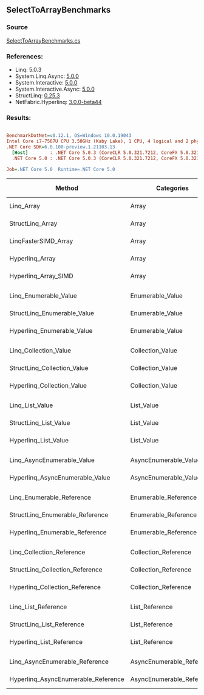 ﻿## SelectToArrayBenchmarks

### Source
[SelectToArrayBenchmarks.cs](../NetFabric.Hyperlinq.Benchmarks/Benchmarks/SelectToArrayBenchmarks.cs)

### References:
- Linq: 5.0.3
- System.Linq.Async: [5.0.0](https://www.nuget.org/packages/System.Linq.Async/5.0.0)
- System.Interactive: [5.0.0](https://www.nuget.org/packages/System.Interactive/5.0.0)
- System.Interactive.Async: [5.0.0](https://www.nuget.org/packages/System.Interactive.Async/5.0.0)
- StructLinq: [0.25.3](https://www.nuget.org/packages/StructLinq/0.25.3)
- NetFabric.Hyperlinq: [3.0.0-beta44](https://www.nuget.org/packages/NetFabric.Hyperlinq/3.0.0-beta44)

### Results:
``` ini

BenchmarkDotNet=v0.12.1, OS=Windows 10.0.19043
Intel Core i7-7567U CPU 3.50GHz (Kaby Lake), 1 CPU, 4 logical and 2 physical cores
.NET Core SDK=6.0.100-preview.1.21103.13
  [Host]        : .NET Core 5.0.3 (CoreCLR 5.0.321.7212, CoreFX 5.0.321.7212), X64 RyuJIT
  .NET Core 5.0 : .NET Core 5.0.3 (CoreCLR 5.0.321.7212, CoreFX 5.0.321.7212), X64 RyuJIT

Job=.NET Core 5.0  Runtime=.NET Core 5.0  

```
|                              Method |                Categories | Count |        Mean |      Error |     StdDev |      Median | Ratio | RatioSD |  Gen 0 | Gen 1 | Gen 2 | Allocated |
|------------------------------------ |-------------------------- |------ |------------:|-----------:|-----------:|------------:|------:|--------:|-------:|------:|------:|----------:|
|                          Linq_Array |                     Array |   100 |   266.30 ns |   0.996 ns |   0.883 ns |   266.33 ns |  1.00 |    0.00 | 0.2255 |     - |     - |     472 B |
|                    StructLinq_Array |                     Array |   100 |   230.11 ns |   0.430 ns |   0.402 ns |   230.07 ns |  0.86 |    0.00 | 0.2027 |     - |     - |     424 B |
|                LinqFasterSIMD_Array |                     Array |   100 |    61.06 ns |   0.906 ns |   0.848 ns |    61.18 ns |  0.23 |    0.00 | 0.2027 |     - |     - |     424 B |
|                     Hyperlinq_Array |                     Array |   100 |   228.43 ns |   4.636 ns |   6.795 ns |   225.50 ns |  0.87 |    0.03 | 0.2027 |     - |     - |     424 B |
|                Hyperlinq_Array_SIMD |                     Array |   100 |    80.84 ns |   0.477 ns |   0.422 ns |    80.85 ns |  0.30 |    0.00 | 0.2027 |     - |     - |     424 B |
|                                     |                           |       |             |            |            |             |       |         |        |       |       |           |
|               Linq_Enumerable_Value |          Enumerable_Value |   100 | 1,087.02 ns |   4.618 ns |   4.320 ns | 1,086.41 ns |  1.00 |    0.00 | 0.5913 |     - |     - |    1240 B |
|         StructLinq_Enumerable_Value |          Enumerable_Value |   100 | 1,027.28 ns |   3.503 ns |   3.105 ns | 1,026.13 ns |  0.95 |    0.00 | 0.2174 |     - |     - |     456 B |
|          Hyperlinq_Enumerable_Value |          Enumerable_Value |   100 |   577.04 ns |   7.168 ns |   6.354 ns |   574.94 ns |  0.53 |    0.01 | 0.2022 |     - |     - |     424 B |
|                                     |                           |       |             |            |            |             |       |         |        |       |       |           |
|               Linq_Collection_Value |          Collection_Value |   100 | 1,016.00 ns |   4.421 ns |   3.919 ns | 1,015.71 ns |  1.00 |    0.00 | 0.5913 |     - |     - |    1240 B |
|         StructLinq_Collection_Value |          Collection_Value |   100 | 1,003.42 ns |   3.857 ns |   3.608 ns | 1,003.91 ns |  0.99 |    0.01 | 0.2174 |     - |     - |     456 B |
|          Hyperlinq_Collection_Value |          Collection_Value |   100 |   329.29 ns |   6.231 ns |  10.238 ns |   326.48 ns |  0.33 |    0.01 | 0.2027 |     - |     - |     424 B |
|                                     |                           |       |             |            |            |             |       |         |        |       |       |           |
|                     Linq_List_Value |                List_Value |   100 |   450.50 ns |   1.984 ns |   1.856 ns |   450.73 ns |  1.00 |    0.00 | 0.2294 |     - |     - |     480 B |
|               StructLinq_List_Value |                List_Value |   100 |   420.33 ns |   0.768 ns |   0.600 ns |   420.47 ns |  0.93 |    0.00 | 0.2027 |     - |     - |     424 B |
|                Hyperlinq_List_Value |                List_Value |   100 |   710.39 ns |   2.213 ns |   2.070 ns |   710.80 ns |  1.58 |    0.01 | 0.2022 |     - |     - |     424 B |
|                                     |                           |       |             |            |            |             |       |         |        |       |       |           |
|          Linq_AsyncEnumerable_Value |     AsyncEnumerable_Value |   100 | 9,100.44 ns | 173.408 ns | 269.975 ns | 8,970.54 ns |  1.00 |    0.00 | 0.7935 |     - |     - |    1680 B |
|     Hyperlinq_AsyncEnumerable_Value |     AsyncEnumerable_Value |   100 | 3,243.73 ns |   5.176 ns |   4.588 ns | 3,242.45 ns |  0.36 |    0.01 | 0.5646 |     - |     - |    1184 B |
|                                     |                           |       |             |            |            |             |       |         |        |       |       |           |
|           Linq_Enumerable_Reference |      Enumerable_Reference |   100 |   880.15 ns |  17.540 ns |  38.502 ns |   859.06 ns |  1.00 |    0.00 | 0.5922 |     - |     - |    1240 B |
|     StructLinq_Enumerable_Reference |      Enumerable_Reference |   100 |   848.52 ns |   2.958 ns |   2.622 ns |   848.33 ns |  0.97 |    0.04 | 0.2174 |     - |     - |     456 B |
|      Hyperlinq_Enumerable_Reference |      Enumerable_Reference |   100 |   870.31 ns |   4.246 ns |   3.764 ns |   870.27 ns |  1.00 |    0.04 | 0.2174 |     - |     - |     456 B |
|                                     |                           |       |             |            |            |             |       |         |        |       |       |           |
|           Linq_Collection_Reference |      Collection_Reference |   100 |   809.89 ns |   4.995 ns |   4.428 ns |   809.57 ns |  1.00 |    0.00 | 0.5922 |     - |     - |    1240 B |
|     StructLinq_Collection_Reference |      Collection_Reference |   100 |   817.48 ns |   3.859 ns |   3.421 ns |   817.35 ns |  1.01 |    0.01 | 0.2174 |     - |     - |     456 B |
|      Hyperlinq_Collection_Reference |      Collection_Reference |   100 |   603.54 ns |   2.087 ns |   1.952 ns |   603.40 ns |  0.75 |    0.00 | 0.2174 |     - |     - |     456 B |
|                                     |                           |       |             |            |            |             |       |         |        |       |       |           |
|                 Linq_List_Reference |            List_Reference |   100 |   411.50 ns |   3.098 ns |   2.587 ns |   411.04 ns |  1.00 |    0.00 | 0.2294 |     - |     - |     480 B |
|           StructLinq_List_Reference |            List_Reference |   100 |   864.78 ns |   6.857 ns |   6.079 ns |   864.46 ns |  2.10 |    0.02 | 0.2174 |     - |     - |     456 B |
|            Hyperlinq_List_Reference |            List_Reference |   100 |   725.33 ns |   1.868 ns |   1.656 ns |   725.76 ns |  1.76 |    0.01 | 0.2022 |     - |     - |     424 B |
|                                     |                           |       |             |            |            |             |       |         |        |       |       |           |
|      Linq_AsyncEnumerable_Reference | AsyncEnumerable_Reference |   100 | 9,888.42 ns |  33.364 ns |  29.576 ns | 9,880.00 ns |  1.00 |    0.00 | 0.7935 |     - |     - |    1680 B |
| Hyperlinq_AsyncEnumerable_Reference | AsyncEnumerable_Reference |   100 | 4,841.00 ns |  11.640 ns |  10.318 ns | 4,841.20 ns |  0.49 |    0.00 | 0.5798 |     - |     - |    1224 B |
